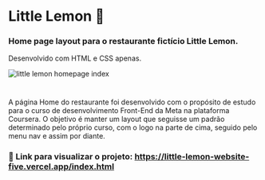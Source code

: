 # Little Lemon 🍋
### Home page layout para o restaurante fictício Little Lemon.
Desenvolvido com HTML e CSS apenas.

![little lemon homepage index](https://github.com/user-attachments/assets/36a566f5-3f93-486c-afdf-a3fd2fade600)
#
A página Home do restaurante foi desenvolvido com o propósito de estudo para o curso de desenvolvimento Front-End da Meta na plataforma Coursera. O objetivo é manter um layout que seguisse um padrão determinado pelo próprio curso, com o logo na parte de cima, seguido pelo menu nav e assim por diante. 

### 🔗 Link para visualizar o projeto: https://little-lemon-website-five.vercel.app/index.html
